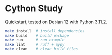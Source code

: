 # Cython Study

Quickstart, tested on Debian 12 with Python 3.11.2.

```bash
make install  # install dependencies
make build    # build package
make run      # run example
make lint     # ruff + mypy
make clean    # clean build files
```

